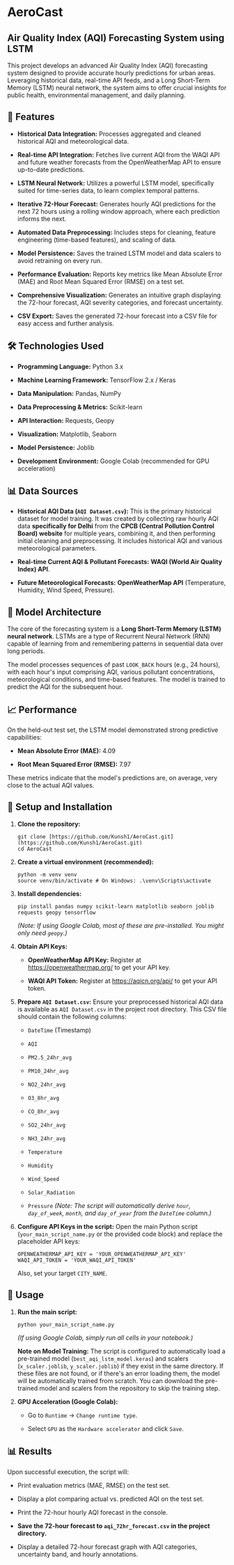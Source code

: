# AeroCast

## Air Quality Index (AQI) Forecasting System using LSTM

This project develops an advanced Air Quality Index (AQI) forecasting system designed to provide accurate hourly predictions for urban areas. Leveraging historical data, real-time API feeds, and a Long Short-Term Memory (LSTM) neural network, the system aims to offer crucial insights for public health, environmental management, and daily planning.

## 🌟 Features

* **Historical Data Integration:** Processes aggregated and cleaned historical AQI and meteorological data.

* **Real-time API Integration:** Fetches live current AQI from the WAQI API and future weather forecasts from the OpenWeatherMap API to ensure up-to-date predictions.

* **LSTM Neural Network:** Utilizes a powerful LSTM model, specifically suited for time-series data, to learn complex temporal patterns.

* **Iterative 72-Hour Forecast:** Generates hourly AQI predictions for the next 72 hours using a rolling window approach, where each prediction informs the next.

* **Automated Data Preprocessing:** Includes steps for cleaning, feature engineering (time-based features), and scaling of data.

* **Model Persistence:** Saves the trained LSTM model and data scalers to avoid retraining on every run.

* **Performance Evaluation:** Reports key metrics like Mean Absolute Error (MAE) and Root Mean Squared Error (RMSE) on a test set.

* **Comprehensive Visualization:** Generates an intuitive graph displaying the 72-hour forecast, AQI severity categories, and forecast uncertainty.

* **CSV Export:** Saves the generated 72-hour forecast into a CSV file for easy access and further analysis.

## 🛠️ Technologies Used

* **Programming Language:** Python 3.x

* **Machine Learning Framework:** TensorFlow 2.x / Keras

* **Data Manipulation:** Pandas, NumPy

* **Data Preprocessing & Metrics:** Scikit-learn

* **API Interaction:** Requests, Geopy

* **Visualization:** Matplotlib, Seaborn

* **Model Persistence:** Joblib

* **Development Environment:** Google Colab (recommended for GPU acceleration)

## 📊 Data Sources

* **Historical AQI Data (`AQI Dataset.csv`):** This is the primary historical dataset for model training. It was created by collecting raw hourly AQI data **specifically for Delhi** from the **CPCB (Central Pollution Control Board) website** for multiple years, combining it, and then performing initial cleaning and preprocessing. It includes historical AQI and various meteorological parameters.

* **Real-time Current AQI & Pollutant Forecasts:** **WAQI (World Air Quality Index) API**.

* **Future Meteorological Forecasts:** **OpenWeatherMap API** (Temperature, Humidity, Wind Speed, Pressure).

## 🧠 Model Architecture

The core of the forecasting system is a **Long Short-Term Memory (LSTM) neural network**. LSTMs are a type of Recurrent Neural Network (RNN) capable of learning from and remembering patterns in sequential data over long periods.

The model processes sequences of past `LOOK_BACK` hours (e.g., 24 hours), with each hour's input comprising AQI, various pollutant concentrations, meteorological conditions, and time-based features. The model is trained to predict the AQI for the subsequent hour.

## 📈 Performance

On the held-out test set, the LSTM model demonstrated strong predictive capabilities:

* **Mean Absolute Error (MAE):** 4.09

* **Root Mean Squared Error (RMSE):** 7.97

These metrics indicate that the model's predictions are, on average, very close to the actual AQI values.

## 🚀 Setup and Installation

1.  **Clone the repository:**

    ```
    git clone [https://github.com/Kunsh1/AeroCast.git](https://github.com/Kunsh1/AeroCast.git)
    cd AeroCast
    ```

2.  **Create a virtual environment (recommended):**

    ```
    python -m venv venv
    source venv/bin/activate # On Windows: .\venv\Scripts\activate
    ```

3.  **Install dependencies:**

    ```
    pip install pandas numpy scikit-learn matplotlib seaborn joblib requests geopy tensorflow
    ```

    *(Note: If using Google Colab, most of these are pre-installed. You might only need `geopy`.)*

4.  **Obtain API Keys:**

    * **OpenWeatherMap API Key:** Register at <https://openweathermap.org/> to get your API key.

    * **WAQI API Token:** Register at <https://aqicn.org/api/> to get your API token.

5.  **Prepare `AQI Dataset.csv`:** Ensure your preprocessed historical AQI data is available as `AQI Dataset.csv` in the project root directory. This CSV file should contain the following columns:

    * `DateTime` (Timestamp)

    * `AQI`

    * `PM2.5_24hr_avg`

    * `PM10_24hr_avg`

    * `NO2_24hr_avg`

    * `O3_8hr_avg`

    * `CO_8hr_avg`

    * `SO2_24hr_avg`

    * `NH3_24hr_avg`

    * `Temperature`

    * `Humidity`

    * `Wind_Speed`

    * `Solar_Radiation`

    * `Pressure`
        *(Note: The script will automatically derive `hour`, `day_of_week`, `month`, and `day_of_year` from the `DateTime` column.)*

6.  **Configure API Keys in the script:** Open the main Python script (`your_main_script_name.py` or the provided code block) and replace the placeholder API keys:

    ```
    OPENWEATHERMAP_API_KEY = 'YOUR_OPENWEATHERMAP_API_KEY'
    WAQI_API_TOKEN = 'YOUR_WAQI_API_TOKEN'
    ```

    Also, set your target `CITY_NAME`.

## 🏃 Usage

1.  **Run the main script:**

    ```
    python your_main_script_name.py
    ```

    *(If using Google Colab, simply run all cells in your notebook.)*

    **Note on Model Training:** The script is configured to automatically load a pre-trained model (`best_aqi_lstm_model.keras`) and scalers (`x_scaler.joblib`, `y_scaler.joblib`) if they exist in the same directory. If these files are not found, or if there's an error loading them, the model will be automatically trained from scratch. You can download the pre-trained model and scalers from the repository to skip the training step.

2.  **GPU Acceleration (Google Colab):**

    * Go to `Runtime` -> `Change runtime type`.

    * Select `GPU` as the `Hardware accelerator` and click `Save`.

## 📊 Results

Upon successful execution, the script will:

* Print evaluation metrics (MAE, RMSE) on the test set.

* Display a plot comparing actual vs. predicted AQI on the test set.

* Print the 72-hour hourly AQI forecast in the console.

* **Save the 72-hour forecast to `aqi_72hr_forecast.csv` in the project directory.**

* Display a detailed 72-hour forecast graph with AQI categories, uncertainty band, and hourly annotations.
